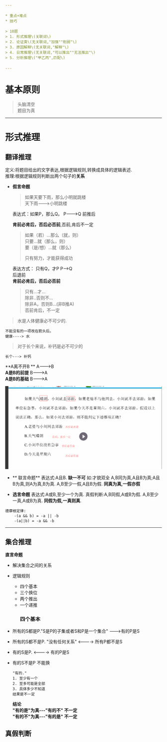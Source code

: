 ```yaml
---

* 重点+难点
* 技巧

> 10题  
> 1. 形式推理\(关联词\)  
> 2. 论证类\(无关联词,"加强""削弱"\)  
> 3. 原因解释\(无关联词,"解释"\)  
> 4. 日常推理\(无关联词,"可以推出""无法推出"\)  
> 5. 分析推理\("甲乙丙",匹配\)

---
```


# 基本原则

> 头脑清空  
> 题目为真

---

# 形式推理

## 翻译推理

定义:将题目给出的文字表达,根据逻辑规则,转换成具体的逻辑表述.  
  推理:根据逻辑规则判断出两个句子的**关系**

* **假言命题**

  > 如果天要下雨，那么小明就跳楼  
  > 天下雨---&gt;小明跳楼

  表达式：如果P，那么Q。  P---&gt;Q 前推后

  **肯前必肯后，否后必否前**,否前,肯后不一定

  > 如果（若）...那么（就，则）  
  >   只要...就（那么，则）  
  >   要（是/想）...就（那么）
  >
  > 只有努力，才能获得成功

  表达方式： 只有Q，才P   P--&gt;Q  
    后退前  
    **肯前必肯后，否后必否前**

  > 只有...才...  
  >   除非..否则不...  
  >   除非A，否则B...\(非B推A\)  
  >   否前肯后，不一定

> 水是人体健康必不可少的.

```
不能没有的一项改在箭头后。
健康----> 水
```

> 对于长个来说，补钙是必不可少的

```
长个---> 补钙
```

**A离不开B **  A---&gt;B  
 **A是B的前提** B---&gt;A  
 **A是B的基础**     B---&gt;A

![](/assets/lj_1.png)

* ** 联言命题**
  表达式:A且B. **缺一不可**
  如:才貌双全
  A,B同为真,A且B为真;A且B为真,则A为真,B为真.
  A,B至少一假,A且B为假.
  **同真为真,一假亦假**  

* **选言命题**
  表达式:A或B,至少一个为真.
  真假判断:A,B同假,A或B为假.
  A,B至少一真,A或B为真.
  **同假为假,一真则真**.

```text
德摩根定律:
    -(a && b) = -a || -b
    -(a||b) = -a && -b
```

---

## 集合推理

**直言命题**

* 解决集合之间的关系
* 逻辑规则
  * 四个基本
  * 三个换位
  * 两个推出
  * 一个递推
    ### 四个基本
* 所有的S都是P."S是P的子集或者S和P是一个集合"  ---&gt;有的P是S
* 所有的S都不是P. "没有任何关系"   <----> 所有P都不是S
* 有的S是P.  <----> 有的P是S
* 有的S不是P  不能换

  ```text
  "有的."
  1. 至少有一个
  2. 至多可能是全部
  3. 具体多少不知道
  结果是不一定
  ```

  **结论**  
  **"有的是"为真---"有的不" 不一定**  
  **"有的不"为真---"有的是" 不一定**

## 真假判断



